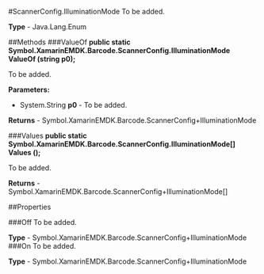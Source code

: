 #ScannerConfig.IlluminationMode
To be added.

**Type** - Java.Lang.Enum

##Methods
###ValueOf
**public static Symbol.XamarinEMDK.Barcode.ScannerConfig.IlluminationMode ValueOf (string p0);**

To be added.

**Parameters:** 

* System.String **p0** - To be added.

**Returns** - Symbol.XamarinEMDK.Barcode.ScannerConfig+IlluminationMode

###Values
**public static Symbol.XamarinEMDK.Barcode.ScannerConfig.IlluminationMode[] Values ();**

To be added.


**Returns** - Symbol.XamarinEMDK.Barcode.ScannerConfig+IlluminationMode[]

##Properties

###Off
To be added.

**Type** - Symbol.XamarinEMDK.Barcode.ScannerConfig+IlluminationMode
###On
To be added.

**Type** - Symbol.XamarinEMDK.Barcode.ScannerConfig+IlluminationMode



